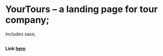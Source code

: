 # YourTours – a landing page for tour company;
Includes sass;
##
**Link [here](https://natalifm.github.io/yourTours/)**
